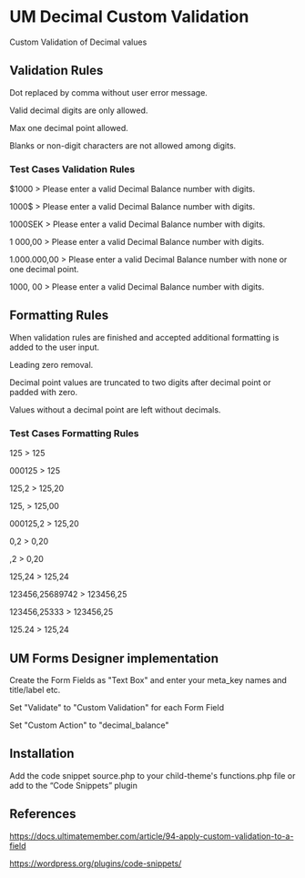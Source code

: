 # UM Decimal Custom Validation
Custom Validation of Decimal values

## Validation Rules
Dot replaced by comma without user error message.

Valid decimal digits are only allowed.

Max one decimal point allowed.

Blanks or non-digit characters are not allowed among digits.
### Test Cases Validation Rules
$1000 > Please enter a valid Decimal Balance number with digits.

1000$ > Please enter a valid Decimal Balance number with digits.

1000SEK > Please enter a valid Decimal Balance number with digits.

1 000,00 > Please enter a valid Decimal Balance number with digits.

1.000.000,00 > Please enter a valid Decimal Balance number with none or one decimal point.

1000, 00 > Please enter a valid Decimal Balance number with digits.
## Formatting Rules
When validation rules are finished and accepted additional formatting is added to the user input.

Leading zero removal.

Decimal point values are truncated to two digits after decimal point or padded with zero.

Values without a decimal point are left without decimals.


### Test Cases Formatting Rules
125 > 125

000125 > 125

125,2 > 125,20

125, > 125,00

000125,2 > 125,20

0,2 > 0,20

,2 > 0,20

125,24 > 125,24

123456,25689742 > 123456,25

123456,25333 > 123456,25

125.24 > 125,24

## UM Forms Designer implementation

Create the Form Fields as "Text Box" and enter your meta_key names and title/label etc.

Set "Validate" to "Custom Validation" for each Form Field

Set "Custom Action" to "decimal_balance"

## Installation
Add the code snippet source.php to your child-theme's functions.php file or add to the “Code Snippets” plugin

## References
https://docs.ultimatemember.com/article/94-apply-custom-validation-to-a-field

https://wordpress.org/plugins/code-snippets/
